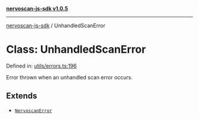 [**nervoscan-js-sdk v1.0.5**](../README.md)

***

[nervoscan-js-sdk](../globals.md) / UnhandledScanError

# Class: UnhandledScanError

Defined in: [utils/errors.ts:196](https://github.com/nervotec/nervoscan-js/blob/a3e202b0aed347d51c982d0e67d7d962d141bec3/src/api/utils/errors.ts#L196)

Error thrown when an unhandled scan error occurs.

## Extends

- [`NervoscanError`](NervoscanError.md)
